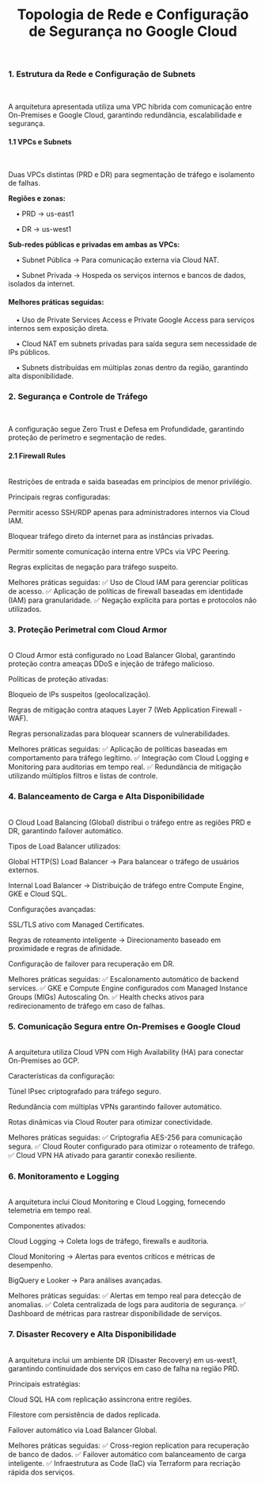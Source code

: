 <h1><center>Topologia de Rede e Configuração de Segurança no Google Cloud</center></h1></br>

<h3>1. Estrutura da Rede e Configuração de Subnets</h3></br>

A arquitetura apresentada utiliza uma VPC híbrida com comunicação entre On-Premises e Google Cloud, garantindo redundância, escalabilidade e segurança.

<h4>1.1 VPCs e Subnets</h4></br>

Duas VPCs distintas (PRD e DR) para segmentação de tráfego e isolamento de falhas.</br>

<b>Regiões e zonas:</br></b>

&nbsp; &nbsp; •	PRD → us-east1</br>

&nbsp; &nbsp; •	DR → us-west1</br>

<b>Sub-redes públicas e privadas em ambas as VPCs:</b>

&nbsp; &nbsp; •	Subnet Pública → Para comunicação externa via Cloud NAT.

&nbsp; &nbsp; •	Subnet Privada → Hospeda os serviços internos e bancos de dados, isolados da internet.

<h4>Melhores práticas seguidas:</h4>

&nbsp; &nbsp; •	Uso de Private Services Access e Private Google Access para serviços internos sem exposição direta.</br>

&nbsp; &nbsp; •	Cloud NAT em subnets privadas para saída segura sem necessidade de IPs públicos.</br>

&nbsp; &nbsp; •	Subnets distribuídas em múltiplas zonas dentro da região, garantindo alta disponibilidade.</br>

<h3>2. Segurança e Controle de Tráfego</h3></br>

A configuração segue Zero Trust e Defesa em Profundidade, garantindo proteção de perímetro e segmentação de redes.

<h4>2.1 Firewall Rules</h4></br>
Restrições de entrada e saída baseadas em princípios de menor privilégio.

Principais regras configuradas:

Permitir acesso SSH/RDP apenas para administradores internos via Cloud IAM.

Bloquear tráfego direto da internet para as instâncias privadas.

Permitir somente comunicação interna entre VPCs via VPC Peering.

Regras explícitas de negação para tráfego suspeito.

Melhores práticas seguidas: ✅ Uso de Cloud IAM para gerenciar políticas de acesso.
✅ Aplicação de políticas de firewall baseadas em identidade (IAM) para granularidade.
✅ Negação explícita para portas e protocolos não utilizados.

<h3>3. Proteção Perimetral com Cloud Armor</h3></br>
O Cloud Armor está configurado no Load Balancer Global, garantindo proteção contra ameaças DDoS e injeção de tráfego malicioso.

Políticas de proteção ativadas:

Bloqueio de IPs suspeitos (geolocalização).

Regras de mitigação contra ataques Layer 7 (Web Application Firewall - WAF).

Regras personalizadas para bloquear scanners de vulnerabilidades.

Melhores práticas seguidas: ✅ Aplicação de políticas baseadas em comportamento para tráfego legítimo.
✅ Integração com Cloud Logging e Monitoring para auditorias em tempo real.
✅ Redundância de mitigação utilizando múltiplos filtros e listas de controle.

<h3>4. Balanceamento de Carga e Alta Disponibilidade</h3></br>
O Cloud Load Balancing (Global) distribui o tráfego entre as regiões PRD e DR, garantindo failover automático.

Tipos de Load Balancer utilizados:

Global HTTP(S) Load Balancer → Para balancear o tráfego de usuários externos.

Internal Load Balancer → Distribuição de tráfego entre Compute Engine, GKE e Cloud SQL.

Configurações avançadas:

SSL/TLS ativo com Managed Certificates.

Regras de roteamento inteligente → Direcionamento baseado em proximidade e regras de afinidade.

Configuração de failover para recuperação em DR.

Melhores práticas seguidas: ✅ Escalonamento automático de backend services.
✅ GKE e Compute Engine configurados com Managed Instance Groups (MIGs) Autoscaling On.
✅ Health checks ativos para redirecionamento de tráfego em caso de falhas.

<h3>5. Comunicação Segura entre On-Premises e Google Cloud</h3></br>
A arquitetura utiliza Cloud VPN com High Availability (HA) para conectar On-Premises ao GCP.

Características da configuração:

Túnel IPsec criptografado para tráfego seguro.

Redundância com múltiplas VPNs garantindo failover automático.

Rotas dinâmicas via Cloud Router para otimizar conectividade.

Melhores práticas seguidas: ✅ Criptografia AES-256 para comunicação segura.
✅ Cloud Router configurado para otimizar o roteamento de tráfego.
✅ Cloud VPN HA ativado para garantir conexão resiliente.

<h3>6. Monitoramento e Logging</h3></br>
A arquitetura inclui Cloud Monitoring e Cloud Logging, fornecendo telemetria em tempo real.

Componentes ativados:

Cloud Logging → Coleta logs de tráfego, firewalls e auditoria.

Cloud Monitoring → Alertas para eventos críticos e métricas de desempenho.

BigQuery e Looker → Para análises avançadas.

Melhores práticas seguidas: ✅ Alertas em tempo real para detecção de anomalias.
✅ Coleta centralizada de logs para auditoria de segurança.
✅ Dashboard de métricas para rastrear disponibilidade de serviços.

<h3>7. Disaster Recovery e Alta Disponibilidade</h3></br>
A arquitetura inclui um ambiente DR (Disaster Recovery) em us-west1, garantindo continuidade dos serviços em caso de falha na região PRD.

Principais estratégias:

Cloud SQL HA com replicação assíncrona entre regiões.

Filestore com persistência de dados replicada.

Failover automático via Load Balancer Global.

Melhores práticas seguidas: ✅ Cross-region replication para recuperação de banco de dados.
✅ Failover automático com balanceamento de carga inteligente.
✅ Infraestrutura as Code (IaC) via Terraform para recriação rápida dos serviços.
